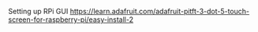 Setting up RPi GUI
https://learn.adafruit.com/adafruit-pitft-3-dot-5-touch-screen-for-raspberry-pi/easy-install-2

